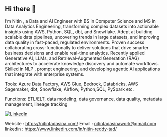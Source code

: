 ## Hi there 👋

I’m Nitin , a Data and AI Engineer with BS in Computer Science and MS in Data Analytics Engineering, transforming complex datasets into actionable insights using AWS, Python, SQL, dbt, and Snowflake. Adept at building scalable data pipelines, uncovering trends in large datasets, and improving data quality in fast-paced, regulated environments. Proven success collaborating cross-functionally to deliver solutions that drive smarter business decisions and enable real-time analytics. Recently applied Generative AI, LLMs, and Retrieval-Augmented Generation (RAG) architectures to accelerate knowledge discovery and automate workflows. Skilled in NLP , prompt engineering, and developing agentic AI applications that integrate with enterprise systems. 

Tools: Azure Data Factory, AWS Glue, Bedrock, Databricks, AWS Sagemaker, dbt, Snowflake, Airflow, Python,SQL, PySpark etc.

Functions: ETL/ELT, data modeling, data governance, data quality, metadata management, lineage tracking

[![LinkedIn](https://img.shields.io/badge/LinkedIn-0077B5?style=for-the-badge&logo=linkedin&logoColor=white)](https://www.linkedin.com/in/nitin-reddy-tad/)

Website : https://nitintadasina.com/
Email : nitintadasinawork@gmail.com
linkedin : https://www.linkedin.com/in/nitin-reddy-tad/
